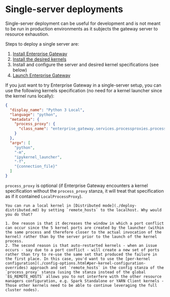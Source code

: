 # Single-server deployments

Single-server deployment can be useful for development and is not meant to be run in production environments as it subjects the gateway server to resource exhaustion.

Steps to deploy a single server are:
1. [Install Enterprise Gateway](installing-eg.md)
2. [Install the desired kernels](installing-kernels.md)
3. Install and configure the server and desired kernel specifications (see below)
4. [Launch Enterprise Gateway](launching-eg.md)

If you just want to try Enterprise Gateway in a single-server setup, you can use the following kernels specification (no need for a kernel launcher since the kernel runs locally):

```json
{
  "display_name": "Python 3 Local",
  "language": "python", 
  "metadata": {
    "process_proxy": {
      "class_name": "enterprise_gateway.services.processproxies.processproxy.LocalProcessProxy"
    }
  },
  "argv": [
    "python",
    "-m",
    "ipykernel_launcher",
    "-f",
    "{connection_file}"
  ]
}
```

`process_proxy` is optional (if Enterprise Gateway encounters a kernel specification without the `process_proxy` stanza, it will treat that specification as if it contained `LocalProcessProxy`).

```{tip}
You can run a local kernel in [Distributed mode](./deploy-distributed.md) by setting `remote_hosts` to the localhost. Why would you do that?

1. One reason is that it decreases the window in which a port conflict can occur since the 5 kernel ports are created by the launcher (within the same process and therefore closer to the actual invocation of the kernel) rather than by the server prior to the launch of the kernel process.
2. The second reason is that auto-restarted kernels - when an issue occurs - say due to a port conflict - will create a new set of ports rather than try to re-use the same set that produced the failure in the first place. In this case, you'd want to use the [per-kernel configuration](./config-options.html#per-kernel-configuration-overrides) approach and set `remote_hosts` in the config stanza of the `process_proxy` stanza (using the stanza instead of the global `EG_REMOTE_HOSTS` allows you to not interfere with the other resource managers configuration, e.g. Spark Standalone or YARN Client kernels - Those other kernels need to be able to continue leveraging the full cluster nodes).

```
